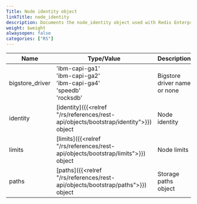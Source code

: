```yaml
---
Title: Node identity object
linkTitle: node_identity
description: Documents the node_identity object used with Redis Enterprise Software REST API calls.
weight: $weight
alwaysopen: false
categories: ["RS"]
---
```


| Name | Type/Value | Description |
|------|------------|-------------|
| bigstore_driver | 'ibm-capi-ga1'<br />'ibm-capi-ga2'<br />'ibm-capi-ga4'<br />'speedb'<br />'rocksdb' | Bigstore driver name or none |
| identity | [identity]({{<relref "/rs/references/rest-api/objects/bootstrap/identity">}}) object | Node identity |
| limits | [limits]({{<relref "/rs/references/rest-api/objects/bootstrap/limits">}}) object | Node limits |
| paths | [paths]({{<relref "/rs/references/rest-api/objects/bootstrap/paths">}}) object | Storage paths object |
